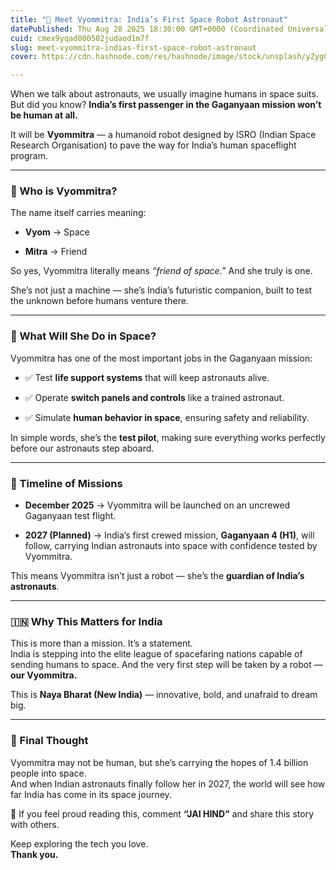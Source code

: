 ```yaml
---
title: "🤖 Meet Vyommitra: India’s First Space Robot Astronaut"
datePublished: Thu Aug 28 2025 18:30:00 GMT+0000 (Coordinated Universal Time)
cuid: cmex9yqad000502judaod1m7f
slug: meet-vyommitra-indias-first-space-robot-astronaut
cover: https://cdn.hashnode.com/res/hashnode/image/stock/unsplash/yZygONrUBe8/upload/f53b8e9b327c9510ea039ef75f958ab5.jpeg

---
```


When we talk about astronauts, we usually imagine humans in space suits.  
But did you know? **India’s first passenger in the Gaganyaan mission won’t be human at all.**

It will be **Vyommitra** — a humanoid robot designed by ISRO (Indian Space Research Organisation) to pave the way for India’s human spaceflight program.

---

### 🌌 Who is Vyommitra?

The name itself carries meaning:

* **Vyom** → Space
    
* **Mitra** → Friend
    

So yes, Vyommitra literally means *“friend of space.”* And she truly is one.

She’s not just a machine — she’s India’s futuristic companion, built to test the unknown before humans venture there.

---

### 🧪 What Will She Do in Space?

Vyommitra has one of the most important jobs in the Gaganyaan mission:

* ✅ Test **life support systems** that will keep astronauts alive.
    
* ✅ Operate **switch panels and controls** like a trained astronaut.
    
* ✅ Simulate **human behavior in space**, ensuring safety and reliability.
    

In simple words, she’s the **test pilot**, making sure everything works perfectly before our astronauts step aboard.

---

### 🚀 Timeline of Missions

* **December 2025** → Vyommitra will be launched on an uncrewed Gaganyaan test flight.
    
* **2027 (Planned)** → India’s first crewed mission, **Gaganyaan 4 (H1)**, will follow, carrying Indian astronauts into space with confidence tested by Vyommitra.
    

This means Vyommitra isn’t just a robot — she’s the **guardian of India’s astronauts**.

---

### 🇮🇳 Why This Matters for India

This is more than a mission. It’s a statement.  
India is stepping into the elite league of spacefaring nations capable of sending humans to space. And the very first step will be taken by a robot — **our Vyommitra.**

This is **Naya Bharat (New India)** — innovative, bold, and unafraid to dream big.

---

### 🌟 Final Thought

Vyommitra may not be human, but she’s carrying the hopes of 1.4 billion people into space.  
And when Indian astronauts finally follow her in 2027, the world will see how far India has come in its space journey.

💬 If you feel proud reading this, comment **“JAI HIND”** and share this story with others.

Keep exploring the tech you love.  
**Thank you.**